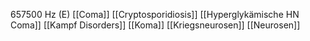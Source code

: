 657500 Hz (E)
[[Coma]]
[[Cryptosporidiosis]]
[[Hyperglykämische HN Coma]]
[[Kampf Disorders]]
[[Koma]]
[[Kriegsneurosen]]
[[Neurosen]]
